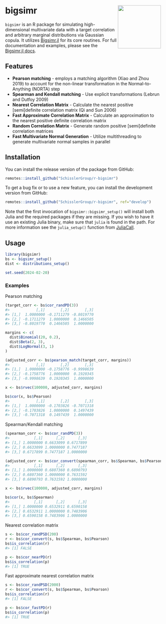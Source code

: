 
<!-- README.md is generated from README.Rmd. Please edit that file -->

# bigsimr <a href='https://github.com/SchisslerGroup/r-bigsimr'><img src='man/figures/logo.png' align="right" height="139" /></a>

`bigsimr` is an R package for simulating high-dimensional multivariate
data with a target correlation and arbitrary marginal distributions via
Gaussian copula. It utilizes
[Bigsimr.jl](https://github.com/adknudson/Bigsimr.jl) for its core
routines. For full documentation and examples, please see the
[Bigsimr.jl docs](https://adknudson.github.io/Bigsimr.jl/stable/).

## Features

- **Pearson matching** - employs a matching algorithm (Xiao and
  Zhou 2019) to account for the non-linear transformation in the
  Normal-to-Anything (NORTA) step
- **Spearman and Kendall matching** - Use explicit transformations
  (Lebrun and Dutfoy 2009)
- **Nearest Correlation Matrix** - Calculate the nearest positive
  \[semi\]definite correlation matrix (Qi and Sun 2006)
- **Fast Approximate Correlation Matrix** - Calculate an approximation
  to the nearest positive definite correlation matrix
- **Random Correlation Matrix** - Generate random positive
  \[semi\]definite correlation matrices
- **Fast Multivariate Normal Generation** - Utilize multithreading to
  generate multivariate normal samples in parallel

## Installation

You can install the release version of the package from GitHub:

``` r
remotes::install_github("SchisslerGroup/r-bigsimr")
```

To get a bug fix or to use a new feature, you can install the
development version from GitHub:

``` r
remotes::install_github("SchisslerGroup/r-bigsimr", ref="develop")
```

Note that the first invocation of `bigsimr::bigsimr_setup()` will
install both Julia and the required packages if they are missing. If you
wish to have it use an existing Julia binary, make sure that `julia` is
found in the path. For more information see the `julia_setup()` function
from [JuliaCall](https://github.com/Non-Contradiction/JuliaCall).

## Usage

``` r
library(bigsimr)
bs <- bigsimr_setup()
dist <- distributions_setup()

set.seed(2024-02-20)
```

### Examples

Pearson matching

``` r
(target_corr <- bs$cor_randPD(3))
#>            [,1]       [,2]       [,3]
#> [1,]  1.0000000 -0.1711279 -0.8019770
#> [2,] -0.1711279  1.0000000  0.1466505
#> [3,] -0.8019770  0.1466505  1.0000000

margins <- c(
  dist$Binomial(20, 0.2), 
  dist$Beta(2, 3), 
  dist$LogNormal(3, 1)
)

(adjusted_corr <- bs$pearson_match(target_corr, margins))
#>            [,1]       [,2]       [,3]
#> [1,]  1.0000000 -0.1758776 -0.9998639
#> [2,] -0.1758776  1.0000000  0.1920345
#> [3,] -0.9998639  0.1920345  1.0000000

x <- bs$rvec(100000, adjusted_corr, margins)

bs$cor(x, bs$Pearson)
#>            [,1]       [,2]       [,3]
#> [1,]  1.0000000 -0.1703826 -0.7071318
#> [2,] -0.1703826  1.0000000  0.1497439
#> [3,] -0.7071318  0.1497439  1.0000000
```

Spearman/Kendall matching

``` r
(spearman_corr <- bs$cor_randPD(3))
#>           [,1]      [,2]      [,3]
#> [1,] 1.0000000 0.6633099 0.6717899
#> [2,] 0.6633099 1.0000000 0.7477187
#> [3,] 0.6717899 0.7477187 1.0000000

(adjusted_corr <- bs$cor_convert(spearman_corr, bs$Spearman, bs$Pearson))
#>           [,1]      [,2]      [,3]
#> [1,] 1.0000000 0.6807360 0.6890793
#> [2,] 0.6807360 1.0000000 0.7631592
#> [3,] 0.6890793 0.7631592 1.0000000

x <- bs$rvec(100000, adjusted_corr, margins)

bs$cor(x, bs$Spearman)
#>           [,1]      [,2]      [,3]
#> [1,] 1.0000000 0.6532911 0.6590158
#> [2,] 0.6532911 1.0000000 0.7483906
#> [3,] 0.6590158 0.7483906 1.0000000
```

Nearest correlation matrix

``` r
s <- bs$cor_randPSD(200)
r <- bs$cor_convert(s, bs$Spearman, bs$Pearson)
bs$is_correlation(r)
#> [1] FALSE
```

``` r
p <- bs$cor_nearPD(r)
bs$is_correlation(p)
#> [1] TRUE
```

Fast approximate nearest correlation matrix

``` r
s <- bs$cor_randPSD(2000)
r <- bs$cor_convert(s, bs$Spearman, bs$Pearson)
bs$is_correlation(r)
#> [1] FALSE
```

``` r
p <- bs$cor_fastPD(r)
bs$is_correlation(p)
#> [1] TRUE
```

